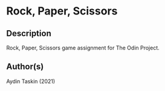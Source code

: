 # Rock, Paper, Scissors

## Description

Rock, Paper, Scissors game assignment for The Odin Project.

## Author(s)

Aydin Taskin (2021)
